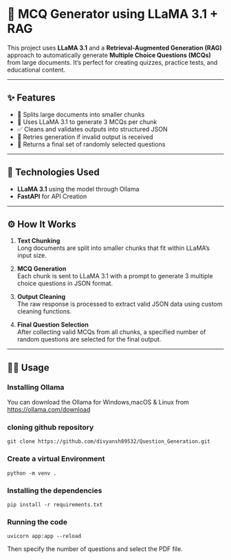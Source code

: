 # 🧠 MCQ Generator using LLaMA 3.1 + RAG

This project uses **LLaMA 3.1** and a **Retrieval-Augmented Generation (RAG)** approach to automatically generate **Multiple Choice Questions (MCQs)** from large documents. It’s perfect for creating quizzes, practice tests, and educational content.

---

## ✨ Features

- 📄 Splits large documents into smaller chunks
- 🦙 Uses LLaMA 3.1 to generate 3 MCQs per chunk
- ✅ Cleans and validates outputs into structured JSON
- 🔁 Retries generation if invalid output is received
- 🎯 Returns a final set of randomly selected questions

---

## 🧰 Technologies Used

- **LLaMA 3.1** using the model through Ollama 
- **FastAPI** for API Creation 

---

## ⚙️ How It Works

1. **Text Chunking**  
   Long documents are split into smaller chunks that fit within LLaMA’s input size.

2. **MCQ Generation**  
   Each chunk is sent to LLaMA 3.1 with a prompt to generate 3 multiple choice questions in JSON format.

3. **Output Cleaning**  
   The raw response is processed to extract valid JSON data using custom cleaning functions.

4. **Final Question Selection**  
   After collecting valid MCQs from all chunks, a specified number of random questions are selected for the final output.

---

## 🧑‍💻 Usage

### Installing Ollama

You can download the Ollama for Windows,macOS & Linux from https://ollama.com/download

### cloning github repository
```
git clone https://github.com/divyansh89532/Question_Generation.git
```

### Create a virtual Environment 
```
python -m venv .
```

### Installing the dependencies

```
pip install -r requirements.txt
```

### Running the code 
```
uvicorn app:app --reload
```
Then specify the number of questions and select the PDF file. 
